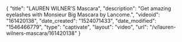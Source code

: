 {
    "title": "LAUREN WILNER'S Mascara",
    "description": "Get amazing eyelashes with Monsieur Big Mascara by Lancome.",
    "videoid": "161420138",
    "date_created": "1524071433",
    "date_modified": "1546466779",
    "type": "captivate",
    "layout": "video",
    "url": "\/v\/lauren-wilners-mascara\/161420138"
}